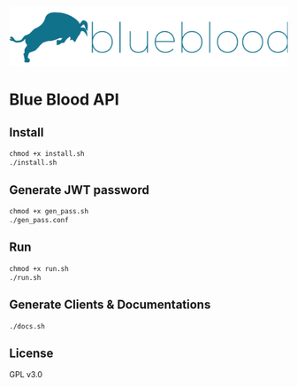 <p align="center">
  <a href="https://blueblood.ltd/">
    <img alt="Bkue Blood" src="https://github.com/BlueBloodLtd/blueblood.ltd/blob/master/media/logo.png" width="685">
  </a>
</p>

# Blue Blood API

## Install

```
chmod +x install.sh
./install.sh
```
## Generate JWT password

```
chmod +x gen_pass.sh
./gen_pass.conf
```

## Run

```
chmod +x run.sh
./run.sh
```

## Generate Clients & Documentations

```
./docs.sh
```

## License

GPL v3.0
